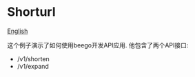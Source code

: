 # Shorturl

[English](./README.md)

这个例子演示了如何使用beego开发API应用. 他包含了两个API接口:

- /v1/shorten
- /v1/expand

